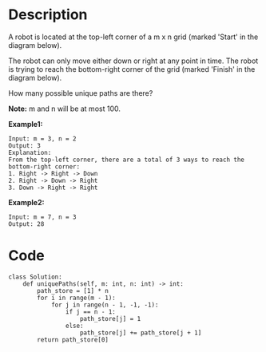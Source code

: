 # Description
A robot is located at the top-left corner of a m x n grid (marked 'Start' in the diagram below).

The robot can only move either down or right at any point in time. The robot is trying to reach the bottom-right corner of the grid (marked 'Finish' in the diagram below).

How many possible unique paths are there?

**Note:** m and n will be at most 100.

**Example1:**
```
Input: m = 3, n = 2
Output: 3
Explanation:
From the top-left corner, there are a total of 3 ways to reach the bottom-right corner:
1. Right -> Right -> Down
2. Right -> Down -> Right
3. Down -> Right -> Right
```
**Example2:**
```
Input: m = 7, n = 3
Output: 28
```

# Code
```python3
class Solution:
    def uniquePaths(self, m: int, n: int) -> int:
        path_store = [1] * n
        for i in range(m - 1):
            for j in range(n - 1, -1, -1):
                if j == n - 1:
                    path_store[j] = 1
                else:
                    path_store[j] += path_store[j + 1]
        return path_store[0]
```
